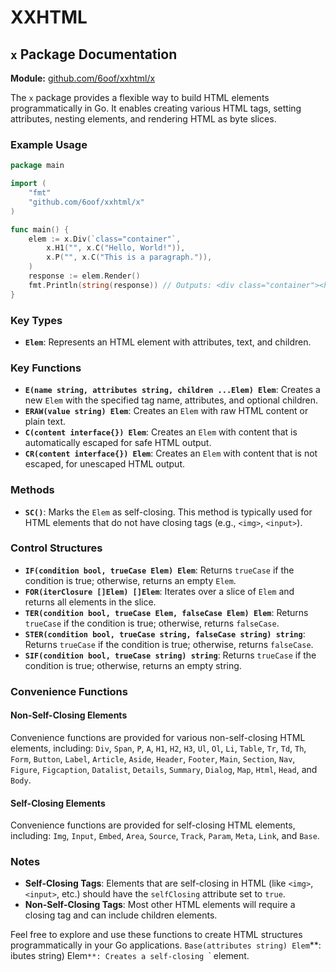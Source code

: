 # XXHTML
## `x` Package Documentation

**Module:** [github.com/6oof/xxhtml/x](https://github.com/6oof/xxhtml/x)

The `x` package provides a flexible way to build HTML elements programmatically in Go. It enables creating various HTML tags, setting attributes, nesting elements, and rendering HTML as byte slices.

### Example Usage

```go
package main

import (
    "fmt"
    "github.com/6oof/xxhtml/x"
)

func main() {
    elem := x.Div(`class="container"`, 
        x.H1("", x.C("Hello, World!")),
        x.P("", x.C("This is a paragraph.")),
    )
    response := elem.Render()
    fmt.Println(string(response)) // Outputs: <div class="container"><h1>Hello, World!</h1><p>This is a paragraph.</p></div>
}
```

### Key Types

- **`Elem`**: Represents an HTML element with attributes, text, and children.

### Key Functions

- **`E(name string, attributes string, children ...Elem) Elem`**: Creates a new `Elem` with the specified tag name, attributes, and optional children.
- **`ERAW(value string) Elem`**: Creates an `Elem` with raw HTML content or plain text.
- **`C(content interface{}) Elem`**: Creates an `Elem` with content that is automatically escaped for safe HTML output.
- **`CR(content interface{}) Elem`**: Creates an `Elem` with content that is not escaped, for unescaped HTML output.

### Methods

- **`SC()`**: Marks the `Elem` as self-closing. This method is typically used for HTML elements that do not have closing tags (e.g., `<img>`, `<input>`). 

### Control Structures

- **`IF(condition bool, trueCase Elem) Elem`**: Returns `trueCase` if the condition is true; otherwise, returns an empty `Elem`.
- **`FOR(iterClosure []Elem) []Elem`**: Iterates over a slice of `Elem` and returns all elements in the slice.
- **`TER(condition bool, trueCase Elem, falseCase Elem) Elem`**: Returns `trueCase` if the condition is true; otherwise, returns `falseCase`.
- **`STER(condition bool, trueCase string, falseCase string) string`**: Returns `trueCase` if the condition is true; otherwise, returns `falseCase`.
- **`SIF(condition bool, trueCase string) string`**: Returns `trueCase` if the condition is true; otherwise, returns an empty string.

### Convenience Functions

#### Non-Self-Closing Elements

Convenience functions are provided for various non-self-closing HTML elements, including: `Div`, `Span`, `P`, `A`, `H1`, `H2`, `H3`, `Ul`, `Ol`, `Li`, `Table`, `Tr`, `Td`, `Th`, `Form`, `Button`, `Label`, `Article`, `Aside`, `Header`, `Footer`, `Main`, `Section`, `Nav`, `Figure`, `Figcaption`, `Datalist`, `Details`, `Summary`, `Dialog`, `Map`, `Html`, `Head`, and `Body`.

#### Self-Closing Elements

Convenience functions are provided for self-closing HTML elements, including: `Img`, `Input`, `Embed`, `Area`, `Source`, `Track`, `Param`, `Meta`, `Link`, and `Base`.

### Notes

- **Self-Closing Tags**: Elements that are self-closing in HTML (like `<img>`, `<input>`, etc.) should have the `selfClosing` attribute set to `true`.
- **Non-Self-Closing Tags**: Most other HTML elements will require a closing tag and can include children elements.

Feel free to explore and use these functions to create HTML structures programmatically in your Go applications.
`Base(attributes string) Elem`**: ibutes string) Elem`**: Creates a self-closing `<base>` element.
